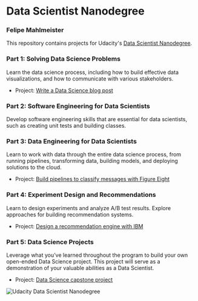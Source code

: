 # Data Scientist Nanodegree

### Felipe Mahlmeister

This repository contains projects for Udacity's [Data Scientist Nanodegree](https://www.udacity.com/course/data-scientist-nanodegree--nd025).

### Part 1: Solving Data Science Problems

Learn the data science process, including how to build effective data visualizations, and how to communicate with various stakeholders.

- Project: [Write a Data Science blog post](https://github.com/fmahlmeister/Data-Scientist-Nanodegree/blob/master/2.Introduction-to-Data-Science/Predicting%20House%20Sales%20prices.ipynb)

### Part 2: Software Engineering for Data Scientists
Develop software engineering skills that are essential for data scientists, such as creating unit tests and building classes.

### Part 3: Data Engineering for Data Scientists
Learn to work with data through the entire data science process, from running pipelines, transforming data, building models, and deploying solutions to the cloud.

- Project: [Build pipelines to classify messages with Figure Eight]()

### Part 4: Experiment Design and Recommendations
Learn to design experiments and analyze A/B test results. Explore approaches for building recommendation systems.

- Project: [Design a recommendation engine with IBM]()

### Part 5: Data Science Projects
Leverage what you’ve learned throughout the program to build your own open-ended Data Science project. This project will serve as a demonstration of your valuable abilities as a Data Scientist.

- Project: [Data Science capstone project]()

![Udacity Data Scientist Nanodegree]()